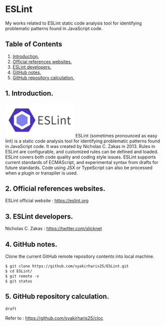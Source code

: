# ESLint
My works related to ESLint static code analysis tool for identifying problematic patterns found in JavaScript code.

## Table of Contents
1. [Introduction.](#introduction)
2. [Official references websites.](#references)
3. [ESLint developers.](#developers)
4. [GitHub notes.](#github)
5. [GitHub repository calculation.](#calculation)

<a name="introduction"></a>
## 1. Introduction.
<img src="eslint.png" height="110"> 
ESLint (sometimes pronounced as easy lint) is a static code analysis tool for identifying problematic patterns found in JavaScript code. It was created by Nicholas C. Zakas in 2013. Rules in ESLint are configurable, and customized rules can be defined and loaded. ESLint covers both code quality and coding style issues. ESLint supports current standards of ECMAScript, and experimental syntax from drafts for future standards. Code using JSX or TypeScript can also be processed when a plugin or transpiler is used.

<a name="references"></a>
## 2. Official references websites. 
ESLint official website : https://eslint.org <br />

<a name="developers"></a>
## 3. ESLint developers.
Nicholas C. Zakas : https://twitter.com/slicknet <br />
 
<a name="github"></a>
## 4. GitHub notes.
Clone the current GitHub remote repository contents into local machine.
```
$ git clone https://github.com/syakirharis25/ESLint.git
$ cd ESLint/
$ git remote -v
$ git status
```

<a name="calculation"></a>
## 5. GitHub repository calculation.
```
draft
```
Refer to : https://github.com/syakirharis25/cloc
